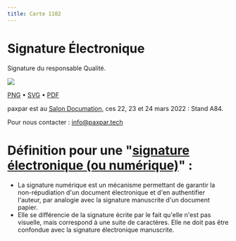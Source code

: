 ```yaml
---
title: Carte 1102
---
```


# Signature Électronique

Signature du responsable Qualité.


![](https://media.paxpar.tech/ludi/card_1102_recto.png)

[PNG](https://media.paxpar.tech/ludi/card_1102_recto.png) • [SVG](https://media.paxpar.tech/ludi/card_1102_recto.svg) • [PDF](https://media.paxpar.tech/ludi/card_1102_recto.pdf)

paxpar est au [Salon Documation](https://www.documation.fr/info_societe/527/paxpartech.html), ces 22, 23 et 24 mars 2022 : Stand A84.

Pour nous contacter : info@paxpar.tech

# Définition pour une "[signature électronique (ou numérique)](https://fr.wikipedia.org/wiki/Signature_num%C3%A9rique)" :
  - La signature numérique est un mécanisme permettant de garantir la non-répudiation d'un document électronique et d'en authentifier l'auteur, par analogie avec la signature manuscrite d'un document papier.
  - Elle se différencie de la signature écrite par le fait qu'elle n'est pas visuelle, mais correspond à une suite de caractères. Elle ne doit pas être confondue avec la signature électronique manuscrite.


